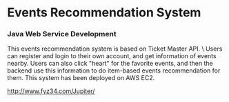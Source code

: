 # Events Recommendation System
### Java Web Service Development

This events recommendation system is based on Ticket Master API. \\
Users can register and login to their own account, and get information of events nearby. Users can also click "heart" for the favorite events, and then the backend use this information to do item-based events recommendation for them. 
This system has been deployed on AWS EC2.

<a href="http://ec2-13-59-38-240.us-east-2.compute.amazonaws.com/Jupiter/">http://www.fyz34.com/Jupiter/</a>
